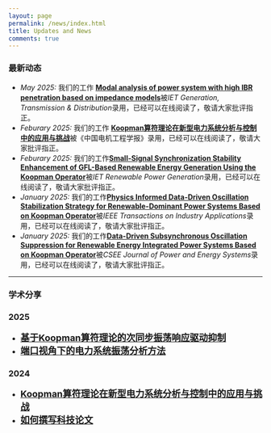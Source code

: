 ```yaml
---
layout: page
permalink: /news/index.html
title: Updates and News
comments: true
---
```


### 最新动态

- *May 2025:* 我们的工作 [**Modal analysis of power system with high IBR penetration based on impedance models**](https://ietresearch.onlinelibrary.wiley.com/doi/full/10.1049/gtd2.70059/)被*IET Generation, Transmission & Distribution*录用，已经可以在线阅读了，敬请大家批评指正。
- *Feburary 2025:* 我们的工作 [**Koopman算符理论在新型电力系统分析与控制中的应用与挑战**](https://kns.cnki.net/kcms2/article/abstract?v=YHRUfPYi6NNxh8tFFrkZgEjVtJP0jcVbqHzx7AJ3NoTNHUGUZksdNDJ9blmzgKjyk18ttRPIv8FH94nvoJNHdY-e9pmHl2kROszzU62B1mcMaooBUjRlRZfKJfOI3dKaS-U7DwtIi7n43TEERgDRkIgNzYLloCz_vqEufn4rsjPHYYx5AcWrmzgCjW7RgTRo&uniplatform=NZKPT&language=CHS/)被《中国电机工程学报》录用，已经可以在线阅读了，敬请大家批评指正。
- *Feburary 2025:* 我们的工作[**Small-Signal Synchronization Stability Enhancement of GFL-Based Renewable Energy Generation Using the Koopman Operator**](https://ietresearch.onlinelibrary.wiley.com/doi/10.1049/rpg2.70014/)被*IET Renewable Power Generation*录用，已经可以在线阅读了，敬请大家批评指正。
- *January 2025:* 我们的工作[**Physics Informed Data-Driven Oscillation Stabilization Strategy for Renewable-Dominant Power Systems Based on Koopman Operator**](https://ieeexplore.ieee.org/document/10841951/)被*IEEE Transactions on Industry Applications*录用，已经可以在线阅读了，敬请大家批评指正。
- *January 2025:* 我们的工作[**Data-Driven Subsynchronous Oscillation Suppression for Renewable Energy Integrated Power Systems Based on Koopman Operator**](https://ieeexplore.ieee.org/document/10838276/)被*CSEE Journal of Power and Energy Systems*录用，已经可以在线阅读了，敬请大家批评指正。


---


### 学术分享

### 2025

- [<b><font size=4>基于Koopman算符理论的次同步振荡响应驱动抑制</font></b>](https://lezheng.org/news/Data-Driven-SSO-Suppression-CSEEJPES/)
- [<b><font size=4>端口视角下的电力系统振荡分析方法</font></b>](https://lezheng.org/news/port-review/)


### 2024

- [<b><font size=4>Koopman算符理论在新型电力系统分析与控制中的应用与挑战</font></b>](https://lezheng.org/news/koopman-review/)
- [<b><font size=4>如何撰写科技论文</font></b>](https://lezheng.org/news/how-to-write-paper/)

